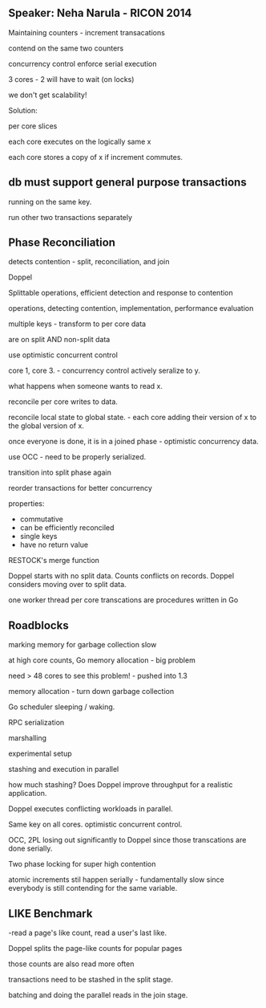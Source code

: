 Speaker: Neha Narula - RICON 2014
---------------------------------

Maintaining counters - increment transacations

contend on the same two counters

concurrency control enforce serial execution

3 cores - 2 will have to wait (on locks)

we don't get scalability!

Solution:

per core slices

each core executes on the logically same x

each core stores a copy of x if increment commutes.

db must support general purpose transactions
--------------------------------------------

running on the same key.

run other two transactions separately

Phase Reconciliation
--------------------
detects contention - split, reconciliation, and join

Doppel

Splittable operations, efficient detection and response to contention

operations, detecting contention, implementation, performance evaluation

multiple keys - transform to per core data

are on split AND non-split data

use optimistic concurrent control

core 1, core 3. - concurrency control actively seralize to y.

what happens when someone wants to read x.

reconcile per core writes to data.

reconcile local state to global state. - each core adding their version of x to the global version of x.

once everyone is done, it is in a joined phase - optimistic concurrency data.

use OCC - need to be properly serialized.

transition into split phase again

reorder transactions for better concurrency

properties:

- commutative
- can be efficiently reconciled
- single keys
- have no return value

RESTOCK's merge function

Doppel starts with no split data.
Counts conflicts on records.
Doppel considers moving over to split data.

one worker thread per core
transcations are procedures written in Go

Roadblocks
----------
marking memory for garbage collection slow

at high core counts, Go memory allocation - big problem

need > 48 cores to see this problem! - pushed into 1.3

memory allocation - turn down garbage collection

Go scheduler sleeping / waking.

RPC serialization

marshalling

experimental setup

stashing and execution in parallel

how much stashing? Does Doppel improve throughput for a realistic application.

Doppel executes conflicting workloads in parallel.

Same key on all cores. optimistic concurrent control.

OCC, 2PL losing out significantly to Doppel since those transcations are done serially.

Two phase locking for super high contention

atomic increments stil happen serially - fundamentally slow since everybody is still contending for the same variable.

LIKE Benchmark
--------------
-read a page's like count, read a user's last like.

Doppel splits the page-like counts for popular pages

those counts are also read more often

transactions need to be stashed in the split stage.

batching and doing the parallel reads in the join stage.
